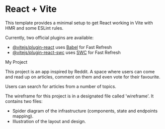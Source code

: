 # React + Vite

This template provides a minimal setup to get React working in Vite with HMR and some ESLint rules.

Currently, two official plugins are available:

- [@vitejs/plugin-react](https://github.com/vitejs/vite-plugin-react/blob/main/packages/plugin-react/README.md) uses [Babel](https://babeljs.io/) for Fast Refresh
- [@vitejs/plugin-react-swc](https://github.com/vitejs/vite-plugin-react-swc) uses [SWC](https://swc.rs/) for Fast Refresh

My Project

This project is an app inspired by Reddit. A space where users can come and read up on articles, comment on them and even vote for their favourite.

Users can search for articles from a number of topics.

The wireframe for this project is in a designated file called 'wireframe'. It contains two files:

- Spider diagram of the infrastructure (components, state and endpoints mapping).
- Illustration of the layout and design.
